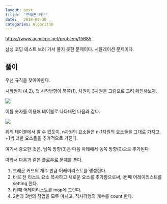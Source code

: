 ```yaml
---
layout: post
title:  "드래곤 커브"
date:   2018-08-30
categories: Algorithm
---
```


<https://www.acmicpc.net/problem/15685>

삼성 코딩 테스트 보러 가서 풀지 못한 문제이다. 시뮬레이션 문제이다.

## 풀이

우선 규칙을 찾아야한다.

시작점이 (4,2), 첫 시작방향이 북쪽(1), 차원이 3차원을 그림으로 그려 확인해보자.

![](/image/dragon01.png)

이를 숫자를 이용해 테이블로 나타내면 다음과 같다.

![](/image/dragon02.png)

위의 테이블에서 알 수 있듯이, n차원의 요소들은 n-1차원의 요소들을 그대로 가지고, +1씩 더한 요소들을 추가적으로 가진다.

여기서 중요한 것은, 남쪽 방향(3)은 다음 차례에서 동쪽 방향(0)으로 추가된다

따라서 다음과 같은 플로우로 문제를 푼다.

1. 드레곤 커브의 개수 만큼 어레이리스트를 생성한다.
2. 바로 전 리스트 요소 복사하고 새로운 요소를 추가함으로써, i번째 어레이리스트를 setting 한다. 
3. i번째 어레이리스트를 map에 그린다.
4. 2번과 3번의 작업을 모두 마치고, 직사각형의 개수를 count 한다.
